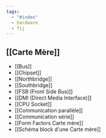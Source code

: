 ```yaml
---
tags:
  - "#index"
  - hardware
  - fij
---
```


## [[Carte Mère]]
- [[Bus]]
- [[Chipset]]
- [[Northbridge]]
- [[Southbridge]]
- [[FSB (Front Side Bus)]]
- [[DMI (Direct Media Interface)]]
- [[CPU Socket]]
- [[Communication parallèle]]
- [[Communication série]]
- [[Form Factors Carte mère]]
- [[Schéma block d'une Carte mère]]